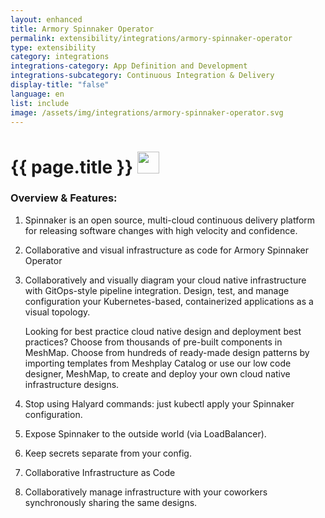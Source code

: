 ```yaml
---
layout: enhanced
title: Armory Spinnaker Operator
permalink: extensibility/integrations/armory-spinnaker-operator
type: extensibility
category: integrations
integrations-category: App Definition and Development
integrations-subcategory: Continuous Integration & Delivery
display-title: "false"
language: en
list: include
image: /assets/img/integrations/armory-spinnaker-operator.svg
---
```


<h1>{{ page.title }} <img src="{{ page.image }}" style="width: 35px; height: 35px;" /></h1>


<!-- This needs replaced with the Category property, not the sub-category.
 #### About: Spinnaker is an open source, multi-cloud continuous delivery platform for releasing software changes with high velocity and confidence. -->

### Overview & Features:

1. Spinnaker is an open source, multi-cloud continuous delivery platform for releasing software changes with high velocity and confidence.

2. Collaborative and visual infrastructure as code for Armory Spinnaker Operator

4. 
    Collaboratively and visually diagram your cloud native infrastructure with GitOps-style pipeline integration. Design, test, and manage configuration your Kubernetes-based, containerized applications as a visual topology.



    Looking for best practice cloud native design and deployment best practices? Choose from thousands of pre-built components in MeshMap. Choose from hundreds of ready-made design patterns by importing templates from Meshplay Catalog or use our low code designer, MeshMap, to create and deploy your own cloud native infrastructure designs.



5. Stop using Halyard commands: just kubectl apply your Spinnaker configuration.

6. Expose Spinnaker to the outside world (via LoadBalancer).

7. Keep secrets separate from your config.

8. Collaborative Infrastructure as Code

9. Collaboratively manage infrastructure with your coworkers synchronously sharing the same designs.

